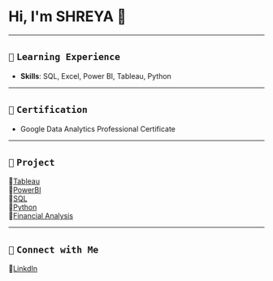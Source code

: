 # Hi, I'm SHREYA 👋  
---

## `📘` **`Learning Experience`**

- **Skills**: SQL, Excel, Power BI, Tableau, Python  

 ---
 
## `📜` **`Certification`**
- Google Data Analytics Professional Certificate

---

## `📂` **`Project`**
🔗[Tableau](https://public.tableau.com/app/profile/shreyashetty./vizzes)   
🔗[PowerBI](https://github.com/shreyashetty-1/PowerBI-.git)                                            
🔗[SQL](https://github.com/shreyashetty-1/SQL.git)                     
🔗[Python](https://github.com/shreyashetty-1/Python.git)                                
🔗[Financial Analysis](https://github.com/shreyashetty-1/Financial-Analysis.git)                      

   ---

## `📧` **`Connect with Me`** 
🔗[LinkdIn](https://www.linkedin.com/in/shreya-shetty-070037245/)



